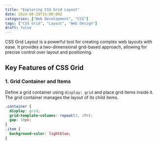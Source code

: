 ```yaml
---
title: "Exploring CSS Grid Layout"
date: 2024-08-28T15:00:00Z
categories: ["Web Development", "CSS"]
tags: ["CSS Grid", "Layout", "Web Design"]
draft: false
---
```


CSS Grid Layout is a powerful tool for creating complex web layouts with ease. It provides a two-dimensional grid-based approach, allowing for precise control over layout and positioning.

## Key Features of CSS Grid

### 1. Grid Container and Items

Define a grid container using `display: grid` and place grid items inside it. The grid container manages the layout of its child items.

```css
.container {
  display: grid;
  grid-template-columns: repeat(3, 1fr);
  gap: 10px;
}
.item {
  background-color: lightblue;
}
